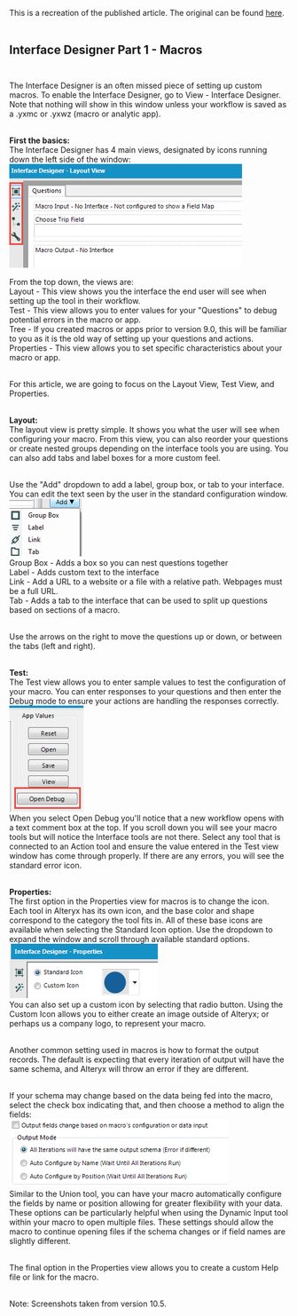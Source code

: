 This is a recreation of the published article. The original can be found [here](https://community.alteryx.com/t5/Alteryx-Designer-Knowledge-Base/Interface-Designer-Part-1-Macros/ta-p/22024).<br><br>

## Interface Designer Part 1 - Macros <br><br>

The Interface Designer is an often missed piece of setting up custom macros. To enable the Interface Designer, go to View - Interface Designer. Note that nothing will show in this window unless your workflow is saved as a .yxmc or .yxwz (macro or analytic app). <br> <br>

**First the basics:**<br>
The Interface Designer has 4 main views, designated by icons running down the left side of the window:
![interface](/Community%20Articles/Screenshots/Interface%20Designer%20-%20Macros/4%20Views.png)

From the top down, the views are:<br>
Layout - This view shows you the interface the end user will see when setting up the tool in their workflow.<br>
Test - This view allows you to enter values for your "Questions" to debug potential errors in the macro or app. <br>
Tree - If you created macros or apps prior to version 9.0, this will be familiar to you as it is the old way of setting up your questions and actions. <br>
Properties - This view allows you to set specific characteristics about your macro or app. <br><br>

For this article, we are going to focus on the Layout View, Test View, and Properties.<br><br>

**Layout:**<br>
The layout view is pretty simple. It shows you what the user will see when configuring your macro. From this view, you can also reorder your questions or create nested groups depending on the interface tools you are using. You can also add tabs and label boxes for a more custom feel.<br><br>

Use the "Add" dropdown to add a label, group box, or tab to your interface. You can edit the text seen by the user in the standard configuration window.<br>
![add](/Community%20Articles/Screenshots/Interface%20Designer%20-%20Macros/Add_Layout.png)
<br>
Group Box - Adds a box so you can nest questions together<br>
Label - Adds custom text to the interface <br>
Link - Add a URL to a website or a file with a relative path. Webpages must be a full URL.<br>
Tab - Adds a tab to the interface that can be used to split up questions based on sections of a macro.<br><br>

Use the arrows on the right to move the questions up or down, or between the tabs (left and right).<br><br>

**Test:**<br>
The Test view allows you to enter sample values to test the configuration of your macro. You can enter responses to your questions and then enter the Debug mode to ensure your actions are handling the responses correctly.<br>
![open debug](/Community%20Articles/Screenshots/Interface%20Designer%20-%20Macros/OpenDebug.png)
<br>
When you select Open Debug you'll notice that a new workflow opens with a text comment box at the top. If you scroll down you will see your macro tools but will notice the Interface tools are not there. Select any tool that is connected to an Action tool and ensure the value entered in the Test view window has come through properly. If there are any errors, you will see the standard error icon.<br><br>

**Properties:**<br>
The first option in the Properties view for macros is to change the icon. Each tool in Alteryx has its own icon, and the base color and shape correspond to the category the tool fits in. All of these base icons are available when selecting the Standard Icon option. Use the dropdown to expand the window and scroll through available standard options. <br>
![icon](/Community%20Articles/Screenshots/Interface%20Designer%20-%20Macros/ChangeIcons.png)
<br>
You can also set up a custom icon by selecting that radio button. Using the Custom Icon allows you to either create an image outside of Alteryx; or perhaps us a company logo, to represent your macro. <br><br>

Another common setting used in macros is how to format the output records. The default is expecting that every iteration of output will have the same schema, and Alteryx will throw an error if they are different.<br><br>

If your schema may change based on the data being fed into the macro, select the check box indicating that, and then choose a method to align the fields:<br>
![output](/Community%20Articles/Screenshots/Interface%20Designer%20-%20Macros/OutputOptions.png)
<br>
Similar to the Union tool, you can have your macro automatically configure the fields by name or position allowing for greater flexibility with your data. These options can be particularly helpful when using the Dynamic Input tool within your macro to open multiple files. These settings should allow the macro to continue opening files if the schema changes or if field names are slightly different. <br><br>

The final option in the Properties view allows you to create a custom Help file or link for the macro. <br><br>

Note: Screenshots taken from version 10.5.
